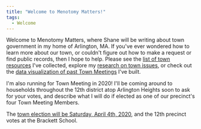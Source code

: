 ```yaml
---
title: "Welcome to Menotomy Matters!"
tags:
  - Welcome
---
```


Welcome to Menotomy Matters, where Shane will be writing about town 
government in my home of Arlington, MA.  If you've ever wondered how 
to learn more about our town, or couldn't figure out how to make a 
request or find public records, then I hope to help.  Please 
see the [list of town resources](/resources/) I've collected, 
explore my [research on town issues](/issues/), or check out the 
[data visualization of past Town Meetings](/tm/) I've built.

I'm also running for Town Meeting in 2020!  I'll be coming around to households 
throughout the 12th district atop Arlington Heights soon to ask for 
your votes, and describe what I will do if elected as 
one of our precinct's four Town Meeting Members. 

The [town election will be Saturday, April 4th, 2020](https://www.arlingtonma.gov/town-governance/elections-voting), and the 12th precinct votes at the Brackett School.
 